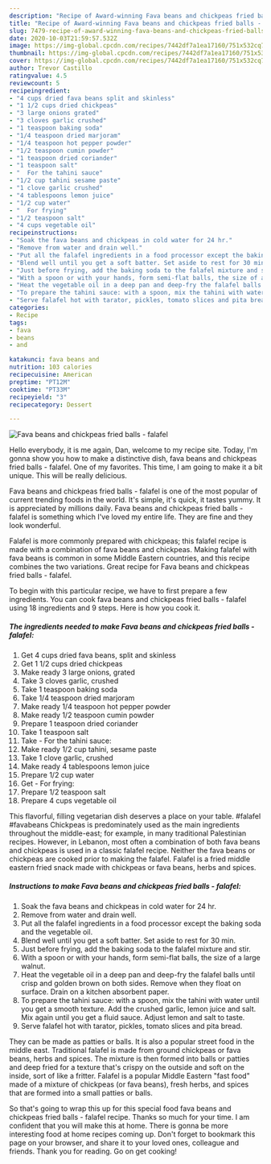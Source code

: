 ```yaml
---
description: "Recipe of Award-winning Fava beans and chickpeas fried balls - falafel"
title: "Recipe of Award-winning Fava beans and chickpeas fried balls - falafel"
slug: 7479-recipe-of-award-winning-fava-beans-and-chickpeas-fried-balls-falafel
date: 2020-10-03T21:59:57.532Z
image: https://img-global.cpcdn.com/recipes/7442df7a1ea17160/751x532cq70/fava-beans-and-chickpeas-fried-balls-falafel-recipe-main-photo.jpg
thumbnail: https://img-global.cpcdn.com/recipes/7442df7a1ea17160/751x532cq70/fava-beans-and-chickpeas-fried-balls-falafel-recipe-main-photo.jpg
cover: https://img-global.cpcdn.com/recipes/7442df7a1ea17160/751x532cq70/fava-beans-and-chickpeas-fried-balls-falafel-recipe-main-photo.jpg
author: Trevor Castillo
ratingvalue: 4.5
reviewcount: 5
recipeingredient:
- "4 cups dried fava beans split and skinless"
- "1 1/2 cups dried chickpeas"
- "3 large onions grated"
- "3 cloves garlic crushed"
- "1 teaspoon baking soda"
- "1/4 teaspoon dried marjoram"
- "1/4 teaspoon hot pepper powder"
- "1/2 teaspoon cumin powder"
- "1 teaspoon dried coriander"
- "1 teaspoon salt"
- "  For the tahini sauce"
- "1/2 cup tahini sesame paste"
- "1 clove garlic crushed"
- "4 tablespoons lemon juice"
- "1/2 cup water"
- "  For frying"
- "1/2 teaspoon salt"
- "4 cups vegetable oil"
recipeinstructions:
- "Soak the fava beans and chickpeas in cold water for 24 hr."
- "Remove from water and drain well."
- "Put all the falafel ingredients in a food processor except the baking soda and the vegetable oil."
- "Blend well until you get a soft batter. Set aside to rest for 30 min."
- "Just before frying, add the baking soda to the falafel mixture and stir."
- "With a spoon or with your hands, form semi-flat balls, the size of a large walnut."
- "Heat the vegetable oil in a deep pan and deep-fry the falafel balls until crisp and golden brown on both sides. Remove when they float on surface. Drain on a kitchen absorbent paper."
- "To prepare the tahini sauce: with a spoon, mix the tahini with water until you get a smooth texture. Add the crushed garlic, lemon juice and salt. Mix again until you get a fluid sauce. Adjust lemon and salt to taste."
- "Serve falafel hot with tarator, pickles, tomato slices and pita bread."
categories:
- Recipe
tags:
- fava
- beans
- and

katakunci: fava beans and 
nutrition: 103 calories
recipecuisine: American
preptime: "PT12M"
cooktime: "PT33M"
recipeyield: "3"
recipecategory: Dessert

---
```



![Fava beans and chickpeas fried balls - falafel](https://img-global.cpcdn.com/recipes/7442df7a1ea17160/751x532cq70/fava-beans-and-chickpeas-fried-balls-falafel-recipe-main-photo.jpg)

Hello everybody, it is me again, Dan, welcome to my recipe site. Today, I'm gonna show you how to make a distinctive dish, fava beans and chickpeas fried balls - falafel. One of my favorites. This time, I am going to make it a bit unique. This will be really delicious.

Fava beans and chickpeas fried balls - falafel is one of the most popular of current trending foods in the world. It's simple, it's quick, it tastes yummy. It is appreciated by millions daily. Fava beans and chickpeas fried balls - falafel is something which I've loved my entire life. They are fine and they look wonderful.

Falafel is more commonly prepared with chickpeas; this falafel recipe is made with a combination of fava beans and chickpeas. Making falafel with fava beans is common in some Middle Eastern countries, and this recipe combines the two variations. Great recipe for Fava beans and chickpeas fried balls - falafel.


To begin with this particular recipe, we have to first prepare a few ingredients. You can cook fava beans and chickpeas fried balls - falafel using 18 ingredients and 9 steps. Here is how you cook it.

<!--inarticleads1-->

##### The ingredients needed to make Fava beans and chickpeas fried balls - falafel:

1. Get 4 cups dried fava beans, split and skinless
1. Get 1 1/2 cups dried chickpeas
1. Make ready 3 large onions, grated
1. Take 3 cloves garlic, crushed
1. Take 1 teaspoon baking soda
1. Take 1/4 teaspoon dried marjoram
1. Make ready 1/4 teaspoon hot pepper powder
1. Make ready 1/2 teaspoon cumin powder
1. Prepare 1 teaspoon dried coriander
1. Take 1 teaspoon salt
1. Take  - For the tahini sauce:
1. Make ready 1/2 cup tahini, sesame paste
1. Take 1 clove garlic, crushed
1. Make ready 4 tablespoons lemon juice
1. Prepare 1/2 cup water
1. Get  - For frying:
1. Prepare 1/2 teaspoon salt
1. Prepare 4 cups vegetable oil


This flavorful, filling vegetarian dish deserves a place on your table. #falafel #favabeans Chickpeas is predominately used as the main ingredients throughout the middle-east; for example, in many traditional Palestinian recipes. However, in Lebanon, most often a combination of both fava beans and chickpeas is used in a classic falafel recipe. Neither the fava beans or chickpeas are cooked prior to making the falafel. Falafel is a fried middle eastern fried snack made with chickpeas or fava beans, herbs and spices. 

<!--inarticleads2-->

##### Instructions to make Fava beans and chickpeas fried balls - falafel:

1. Soak the fava beans and chickpeas in cold water for 24 hr.
1. Remove from water and drain well.
1. Put all the falafel ingredients in a food processor except the baking soda and the vegetable oil.
1. Blend well until you get a soft batter. Set aside to rest for 30 min.
1. Just before frying, add the baking soda to the falafel mixture and stir.
1. With a spoon or with your hands, form semi-flat balls, the size of a large walnut.
1. Heat the vegetable oil in a deep pan and deep-fry the falafel balls until crisp and golden brown on both sides. Remove when they float on surface. Drain on a kitchen absorbent paper.
1. To prepare the tahini sauce: with a spoon, mix the tahini with water until you get a smooth texture. Add the crushed garlic, lemon juice and salt. Mix again until you get a fluid sauce. Adjust lemon and salt to taste.
1. Serve falafel hot with tarator, pickles, tomato slices and pita bread.


They can be made as patties or balls. It is also a popular street food in the middle east. Traditional falafel is made from ground chickpeas or fava beans, herbs and spices. The mixture is then formed into balls or patties and deep fried for a texture that&#39;s crispy on the outside and soft on the inside, sort of like a fritter. Falafel is a popular Middle Eastern &#34;fast food&#34; made of a mixture of chickpeas (or fava beans), fresh herbs, and spices that are formed into a small patties or balls. 

So that's going to wrap this up for this special food fava beans and chickpeas fried balls - falafel recipe. Thanks so much for your time. I am confident that you will make this at home. There is gonna be more interesting food at home recipes coming up. Don't forget to bookmark this page on your browser, and share it to your loved ones, colleague and friends. Thank you for reading. Go on get cooking!

